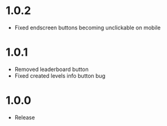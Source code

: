 # 1.0.2
* Fixed endscreen buttons becoming unclickable on mobile

# 1.0.1
* Removed leaderboard button
* Fixed created levels info button bug

# 1.0.0
* Release